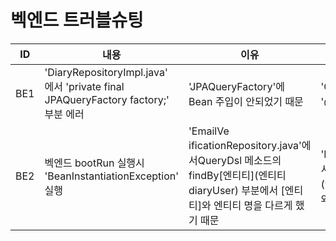 # 벡엔드 트러블슈팅

| ID  | 내용                                                                          | 이유                                                                                                        | 해결 방법                                                                                                  | 날짜          |
|-----|-----------------------------------------------------------------------------|-----------------------------------------------------------------------------------------------------------|--------------------------------------------------------------------------------------------------------|-------------|
| BE1 | 'DiaryRepositoryImpl.java' 에서 'private final JPAQueryFactory factory;' 부분 에러 | 'JPAQueryFactory'에 Bean 주입이 안되었기 때문                                                                       | 'QueryDslConfig.java'에 '@Configuration' 추가                                                             | 2025-09-12  | 
| BE2 |        벡엔드 bootRun 실행시 'BeanInstantiationException' 실행 | 'EmailVe ificationRepository.java'에서QueryDsl 메소드의 findBy[엔티티](엔티티 diaryUser) 부분에서 [엔티티]와 엔티티 명을 다르게 했기 때문 | 'EmailVerificationRepository.java'에서 QueryDsl 메소드의 findBy[엔티티](엔티티 diaryUser) 부분에서 [엔티티]와 엔티티 명을 같게 수정 | 2025-09-15  |




